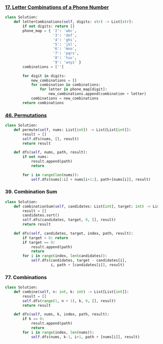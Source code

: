 ### [17. Letter Combinations of a Phone Number](https://leetcode.com/problems/letter-combinations-of-a-phone-number/)

```python
class Solution: 
	def letterCombinations(self, digits: str) -> List[str]: 
		if not digits: return [] 
		phone_map = { '2': 'abc', 
					  '3': 'def', 
					  '4': 'ghi', 
					  '5': 'jkl', 
					  '6': 'mno', 
					  '7': 'pqrs', 
					  '8': 'tuv', 
					  '9': 'wxyz' } 
		combinations = [''] 
		
		for digit in digits: 
			new_combinations = [] 
			for combination in combinations: 
				for letter in phone_map[digit]: 
					new_combinations.append(combination + letter) 
			combinations = new_combinations 
		return combinations
```

### [46. Permutations](https://leetcode.com/problems/permutations/)

```python
class Solution: 
	def permute(self, nums: List[int]) -> List[List[int]]: 
		result = [] 
		self.dfs(nums, [], result) 
		return result 
	
	def dfs(self, nums, path, result): 
		if not nums: 
			result.append(path) 
			return 
		
		for i in range(len(nums)): 
			self.dfs(nums[:i] + nums[i+1:], path+[nums[i]], result)
```

### 39. Combination Sum

```python
class Solution:
	def combinationSum(self, candidates: List[int], target: int) -> List[List[int]]:
		result = []
		candidates.sort()
		self.dfs(candidates, target, 0, [], result)
		return result
	
	def dfs(self, candidates, target, index, path, result):
		if target < 0: return
		if target == 0:
			result.append(path)
			return
		for i in range(index, len(candidates)):
			self.dfs(candidates, target - candidates[i], 
					 i, path + [candidates[i]], result)
```

### 77. Combinations

```python
class Solution:
	def combine(self, n: int, k: int) -> List[List[int]]:
		result = []
		self.dfs(range(1, n + 1), k, 0, [], result)
		return result
	  
	def dfs(self, nums, k, index, path, result):
		if k == 0:
			result.append(path)
			return
		for i in range(index, len(nums)):
			self.dfs(nums, k-1, i+1, path + [nums[i]], result)
```

